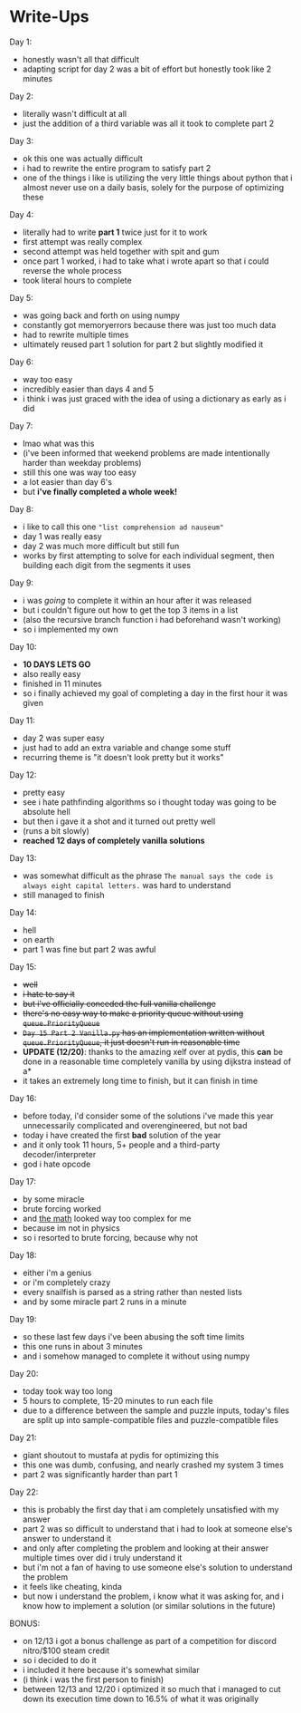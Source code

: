 # Write-Ups

Day 1:

- honestly wasn't all that difficult
- adapting script for day 2 was a bit of effort but honestly took like 2 minutes

Day 2:

- literally wasn't difficult at all
- just the addition of a third variable was all it took to complete part 2

Day 3:

- ok this one was actually difficult
- i had to rewrite the entire program to satisfy part 2
- one of the things i like is utilizing the very little things about python that i almost never use on a daily basis, solely for the purpose of optimizing these

Day 4:

- literally had to write **part 1** twice just for it to work
- first attempt was really complex
- second attempt was held together with spit and gum
- once part 1 worked, i had to take what i wrote apart so that i could reverse the whole process
- took literal hours to complete

Day 5:

- was going back and forth on using numpy
- constantly got memoryerrors because there was just too much data
- had to rewrite multiple times
- ultimately reused part 1 solution for part 2 but slightly modified it

Day 6:

- way too easy
- incredibly easier than days 4 and 5
- i think i was just graced with the idea of using a dictionary as early as i did

Day 7:

- lmao what was this
- (i've been informed that weekend problems are made intentionally harder than weekday problems)
- still this one was way too easy
- a lot easier than day 6's
- but **i've finally completed a whole week!**

Day 8:

- i like to call this one `"list comprehension ad nauseum"`
- day 1 was really easy
- day 2 was much more difficult but still fun
- works by first attempting to solve for each individual segment, then building each digit from the segments it uses

Day 9:

- i was _going_ to complete it within an hour after it was released
- but i couldn't figure out how to get the top 3 items in a list
- (also the recursive branch function i had beforehand wasn't working)
- so i implemented my own

Day 10:

- **10 DAYS LETS GO**
- also really easy
- finished in 11 minutes
- so i finally achieved my goal of completing a day in the first hour it was given

Day 11:

- day 2 was super easy
- just had to add an extra variable and change some stuff
- recurring theme is "it doesn't look pretty but it works"

Day 12:

- pretty easy
- see i hate pathfinding algorithms so i thought today was going to be absolute hell
- but then i gave it a shot and it turned out pretty well
- (runs a bit slowly)
- **reached 12 days of completely vanilla solutions**

Day 13:

- was somewhat difficult as the phrase `The manual says the code is always eight capital letters.` was hard to understand
- still managed to finish

Day 14:

- hell
- on earth
- part 1 was fine but part 2 was awful

Day 15:

- ~~well~~
- ~~i hate to say it~~
- ~~but i've officially conceded the full vanilla challenge~~
- ~~there's no easy way to make a priority queue without using `queue.PriorityQueue`~~
- ~~`Day 15 Part 2 Vanilla.py` has an implementation written without `queue.PriorityQueue`, it just doesn't run in reasonable time~~
- **UPDATE (12/20)**: thanks to the amazing xelf over at pydis, this **can** be done in a reasonable time completely vanilla by using dijkstra instead of a\*
- it takes an extremely long time to finish, but it can finish in time

Day 16:

- before today, i'd consider some of the solutions i've made this year unnecessarily complicated and overengineered, but not bad
- today i have created the first **bad** solution of the year
- and it only took 11 hours, 5+ people and a third-party decoder/interpreter
- god i hate opcode

Day 17:

- by some miracle
- brute forcing worked
- and [the math](https://www.reddit.com/r/adventofcode/comments/rid2jc/2021_day_17pencil_my_best_visualisation_so_far_i/) looked way too complex for me
- because im not in physics
- so i resorted to brute forcing, because why not

Day 18:

- either i'm a genius
- or i'm completely crazy
- every snailfish is parsed as a string rather than nested lists
- and by some miracle part 2 runs in a minute

Day 19:

- so these last few days i've been abusing the soft time limits
- this one runs in about 3 minutes
- and i somehow managed to complete it without using numpy

Day 20:

- today took way too long
- 5 hours to complete, 15-20 minutes to run each file
- due to a difference between the sample and puzzle inputs, today's files are split up into sample-compatible files and puzzle-compatible files

Day 21:

- giant shoutout to mustafa at pydis for optimizing this
- this one was dumb, confusing, and nearly crashed my system 3 times
- part 2 was significantly harder than part 1

Day 22:

- this is probably the first day that i am completely unsatisfied with my answer
- part 2 was so difficult to understand that i had to look at someone else's answer to understand it
- and only after completing the problem and looking at their answer multiple times over did i truly understand it
- but i'm not a fan of having to use someone else's solution to understand the problem
- it feels like cheating, kinda
- but now i understand the problem, i know what it was asking for, and i know how to implement a solution (or similar solutions in the future)

BONUS:

- on 12/13 i got a bonus challenge as part of a competition for discord nitro/$100 steam credit
- so i decided to do it
- i included it here because it's somewhat similar
- (i think i was the first person to finish)
- between 12/13 and 12/20 i optimized it so much that i managed to cut down its execution time down to 16.5% of what it was originally
